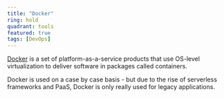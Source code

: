 ```yaml
---
title: "Docker"
ring: hold
quadrant: tools
featured: true
tags: [DevOps]
---
```


[Docker](https://www.docker.com/) is a set of platform-as-a-service products that use OS-level virtualization to deliver software in packages called containers.

Docker is used on a case by case basis - but due to the rise of serverless frameworks and PaaS, Docker is only really used for legacy applications.
